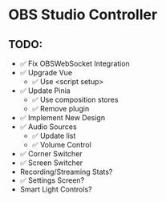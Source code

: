 # OBS Studio Controller

## TODO:

-  ✅ Fix OBSWebSocket Integration
-  ✅ Upgrade Vue
   -  ✅ Use \<script setup>
-  ✅ Update Pinia
   -  ✅ Use composition stores
   -  ✅ Remove plugin
-  ✅ Implement New Design
-  ✅ Audio Sources
   -  ✅ Update list
   -  ✅ Volume Control
-  ✅ Corner Switcher
-  ✅ Screen Switcher
-  Recording/Streaming Stats?
-  ✅ Settings Screen?
-  Smart Light Controls?
